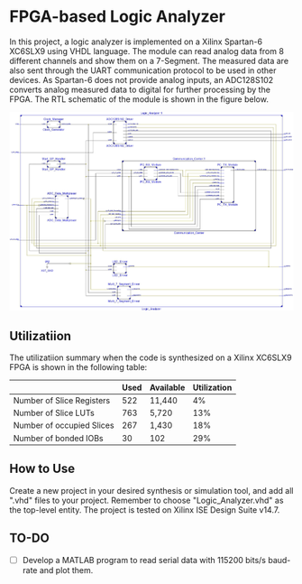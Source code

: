# FPGA-based Logic Analyzer
In this project, a logic analyzer is implemented on a Xilinx Spartan-6 XC6SLX9 using VHDL language. The module can read analog data from 8 different channels and show them on a 7-Segment. The measured data are also sent through the UART communication protocol to be used in other devices. As Spartan-6 does not provide analog inputs, an ADC128S102 converts analog measured data to digital for further processing by the FPGA.
The RTL schematic of the module is shown in the figure below.

![RTL Schematic](rtl-schematic.jpg)

## Utilizatiion 
The utilizatiion summary when the code is synthesized on a Xilinx XC6SLX9 FPGA is shown in the following table:

| |Used|Available|Utilization|
|--|--|--|--|
Number of Slice Registers|522|11,440|4%|
Number of Slice LUTs|763|5,720|13%|
Number of occupied Slices|267|1,430|18%|
Number of bonded IOBs|30|102|29%

## How to Use
Create a new project in your desired synthesis or simulation tool, and add all 
".vhd" files to your project. Remember to choose "Logic_Analyzer.vhd" as the top-level entity.
The project is tested on Xilinx ISE Design Suite v14.7.

## TO-DO
- [ ] Develop a MATLAB program to read serial data with 115200 bits/s baud-rate and plot them.
